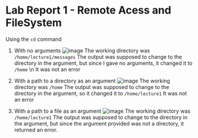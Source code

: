 # Lab Report 1  - Remote Acess and FileSystem

Using the ```cd``` command

1. With no arguments
![image](https://github.com/davidluzfontes/cse15l-lab-reports/assets/149021334/56c26b11-39cd-48d1-822a-bb4a28c976bf)
The working directory was `/home/lecture1/messages`
The output was supposed to change to the directory in the argument, but since I gave no arguments, it changed it to `/home`
\n It was not an error

2. With a path to a directory as an argument
![image](https://github.com/davidluzfontes/cse15l-lab-reports/assets/149021334/da5498f9-b998-48d5-b2e9-3104dd0e41a8)
The working directory was `/home`
The output was supposed to change to the directory in the argument, so it changed it to `/home/lecture1`
It was not an error

3. With a path to a file as an argument
![image](https://github.com/davidluzfontes/cse15l-lab-reports/assets/149021334/0573cd80-f159-4bce-a391-f6e201ba48f9)
The working directory was `/home/lecture1`
The output was supposed to change to the directory in the argument, but since the argument provided was not a directory, it returned an error.




